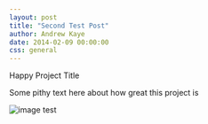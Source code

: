 ```yaml
---
layout: post
title: "Second Test Post"
author: Andrew Kaye
date: 2014-02-09 00:00:00
css: general
---
```


Happy Project Title

Some pithy text here about how great this project is

![image test](https://www.google.com/images/srpr/logo11w.png "google")




